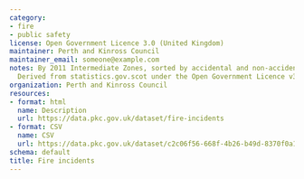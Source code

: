 ```yaml
---
category:
- fire
- public safety
license: Open Government Licence 3.0 (United Kingdom)
maintainer: Perth and Kinross Council
maintainer_email: someone@example.com
notes: By 2011 Intermediate Zones, sorted by accidental and non-accidental fires.
  Derived from statistics.gov.scot under the Open Government Licence v3.0
organization: Perth and Kinross Council
resources:
- format: html
  name: Description
  url: https://data.pkc.gov.uk/dataset/fire-incidents
- format: CSV
  name: CSV
  url: https://data.pkc.gov.uk/dataset/c2c06f56-668f-4b26-b49d-8370f0a16d85/resource/4c5e3768-380e-4673-a4d3-7a0a2330dc41/download/f71b5650-b357-4b49-b21e-44198834574d.csv
schema: default
title: Fire incidents
---
```

